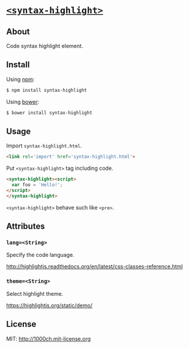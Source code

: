# [`<syntax-highlight>`](http://1000ch.github.io/syntax-highlight)

## About

Code syntax highlight element.

## Install

Using [npm](https://www.npmjs.org/package/syntax-highlight):

```sh
$ npm install syntax-highlight
```

Using [bower](http://bower.io/search/?q=syntax-highlight):

```bash
$ bower install syntax-highlight
```

## Usage

Import `syntax-highlight.html`.

```html
<link rel='import' href='syntax-highlight.html'>
```

Put `<syntax-highlight>` tag including code.

```html
<syntax-highlight><script>
  var foo = 'Hello!';
</script>
</syntax-highlight>
```

`<syntax-highlight>` behave such like `<pre>`.

## Attributes

### `lang=<String>`

Specify the code language.

http://highlightjs.readthedocs.org/en/latest/css-classes-reference.html

### `theme=<String>`

Select highlight theme. 

https://highlightjs.org/static/demo/

## License

MIT: http://1000ch.mit-license.org
